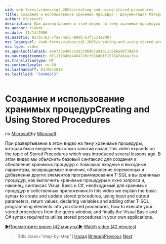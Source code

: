 ```yaml
---
uid: web-forms/videos/sql-2005/creating-and-using-stored-procedures
title: Создание и использование хранимых процедур | Документация Майкрософт
author: microsoft
description: При развертывании в этом видео на тему хранимые процедуры, которая была введена несколько занятий назад. В этом видео мы расскажем, базовый синтаксис для создания и обновления...
ms.author: riande
ms.date: 11/14/2006
ms.assetid: 817bc763-7faa-4ac5-880b-b3f5531e9d07
msc.legacyurl: /web-forms/videos/sql-2005/creating-and-using-stored-procedures
msc.type: video
ms.openlocfilehash: ee6735e406cc28370b9b5a91611c686ad0f39260
ms.sourcegitcommit: 0f1119340e4464720cfd16d0ff15764746ea1fea
ms.translationtype: MT
ms.contentlocale: ru-RU
ms.lasthandoff: 04/09/2019
ms.locfileid: "59408853"
---
```

# <a name="creating-and-using-stored-procedures"></a><span data-ttu-id="29d83-104">Создание и использование хранимых процедур</span><span class="sxs-lookup"><span data-stu-id="29d83-104">Creating and Using Stored Procedures</span></span>

<span data-ttu-id="29d83-105">по [Microsoft](https://github.com/microsoft)</span><span class="sxs-lookup"><span data-stu-id="29d83-105">by [Microsoft](https://github.com/microsoft)</span></span>

<span data-ttu-id="29d83-106">При развертывании в этом видео на тему хранимые процедуры, которая была введена несколько занятий назад.</span><span class="sxs-lookup"><span data-stu-id="29d83-106">This video expands on the topic of Stored Procedures which was introduced several lessons ago.</span></span> <span data-ttu-id="29d83-107">В этом видео мы объяснить базовый синтаксис для создания и обновления хранимых процедур с помощью входные и выходные параметры, возвращаемые значения, объявление переменных и добавления других элементов программирования T-SQL в вы хранимых процедур, как выполнить хранимые процедуры в окне запроса и, наконец, синтаксис Visual Basic и C#, необходимый для хранимых процедур в собственных приложениях.</span><span class="sxs-lookup"><span data-stu-id="29d83-107">In this video we explain the basic syntax to create and update stored procedures, using input and output parameters, return values, declaring variables and adding other T-SQL programming elements into you stored procedures, how to execute your stored procedures from the query window, and finally the Visual Basic and C# syntax required to utilize stored procedures in your own applications.</span></span>

[<span data-ttu-id="29d83-108">&#9654;Просмотрите видео (42 минуты)</span><span class="sxs-lookup"><span data-stu-id="29d83-108">&#9654; Watch video (42 minutes)</span></span>](https://channel9.msdn.com/Blogs/ASP-NET-Site-Videos/creating-and-using-stored-procedures)

> [!div class="step-by-step"]
> <span data-ttu-id="29d83-109">[Назад](building-and-customizing-reports-in-business-intelligence-development-studio.md)
> [Вперед](enabling-full-text-search-in-your-text-data.md)</span><span class="sxs-lookup"><span data-stu-id="29d83-109">[Previous](building-and-customizing-reports-in-business-intelligence-development-studio.md)
[Next](enabling-full-text-search-in-your-text-data.md)</span></span>
